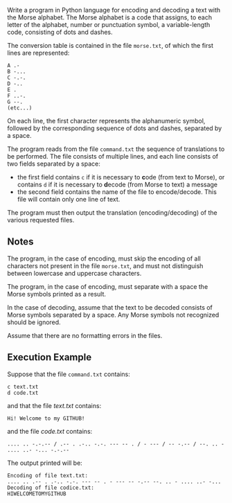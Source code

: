 
Write a program in Python language for encoding and decoding a text with the Morse alphabet. The Morse alphabet is a code that assigns, to each letter of the alphabet, number or punctuation symbol, a variable-length code, consisting of dots and dashes.

The conversion table is contained in the file `morse.txt`, of which the first lines are represented:

    A .-
    B -...
    C -.-.
    D -..
    E .
    F ..-.
    G --.
    (etc...)

On each line, the first character represents the alphanumeric symbol, followed by the corresponding sequence of dots and dashes, separated by a space.

The program reads from the file `command.txt` the sequence of translations to be performed. The file consists of multiple lines, and each line consists of two fields separated by a space:

- the first field contains `c` if it is necessary to **c**ode (from text to Morse), or contains `d` if it is necessary to **d**ecode (from Morse to text) a message
- the second field contains the name of the file to encode/decode. This file will contain only one line of text.

The program must then output the translation (encoding/decoding) of the various requested files.

## Notes

The program, in the case of encoding, must skip the encoding of all characters not present in the file `morse.txt`, and must not distinguish between lowercase and uppercase characters.

The program, in the case of encoding, must separate with a space the Morse symbols printed as a result.

In the case of decoding, assume that the text to be decoded consists of Morse symbols separated by a space.
Any Morse symbols not recognized should be ignored.

Assume that there are no formatting errors in the files.

## Execution Example

Suppose that the file `command.txt` contains:

    c text.txt
    d code.txt

and that the file *text.txt* contains:

    Hi! Welcome to my GITHUB!

and the file *code.txt* contains:

    .... .. -.-.-- / .-- . .-.. -.-. --- -- . / - --- / -- -.-- / --. .. - .... ..- -... -.-.--

The output printed will be:

    Encoding of file text.txt:
    .... .. .-- . .-.. -.-. --- -- . - --- -- -.-- --. .. - .... ..- -...
    Decoding of file codice.txt:
    HIWELCOMETOMYGITHUB

